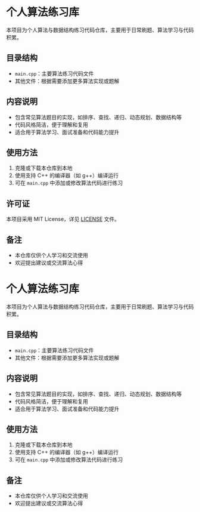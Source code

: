 # 个人算法练习库

本项目为个人算法与数据结构练习代码仓库，主要用于日常刷题、算法学习与代码积累。

## 目录结构

- `main.cpp`：主要算法练习代码文件
- 其他文件：根据需要添加更多算法实现或题解

## 内容说明

- 包含常见算法题目的实现，如排序、查找、递归、动态规划、数据结构等
- 代码风格简洁，便于理解和复用
- 适合用于算法学习、面试准备和代码能力提升

## 使用方法

1. 克隆或下载本仓库到本地
2. 使用支持 C++ 的编译器（如 g++）编译运行
3. 可在 `main.cpp` 中添加或修改算法代码进行练习

## 许可证

本项目采用 MIT License，详见 [LICENSE](LICENSE) 文件。

## 备注

- 本仓库仅供个人学习和交流使用
- 欢迎提出建议或交流算法心得

# 个人算法练习库

本项目为个人算法与数据结构练习代码仓库，主要用于日常刷题、算法学习与代码积累。

## 目录结构

- `main.cpp`：主要算法练习代码文件
- 其他文件：根据需要添加更多算法实现或题解

## 内容说明

- 包含常见算法题目的实现，如排序、查找、递归、动态规划、数据结构等
- 代码风格简洁，便于理解和复用
- 适合用于算法学习、面试准备和代码能力提升

## 使用方法

1. 克隆或下载本仓库到本地
2. 使用支持 C++ 的编译器（如 g++）编译运行
3. 可在 `main.cpp` 中添加或修改算法代码进行练习

## 备注

- 本仓库仅供个人学习和交流使用
- 欢迎提出建议或交流算法心得
